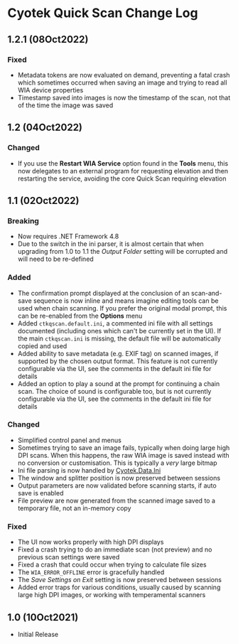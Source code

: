 # Cyotek Quick Scan Change Log

## 1.2.1 (08Oct2022)

### Fixed

* Metadata tokens are now evaluated on demand, preventing a
  fatal crash which sometimes occurred when saving an image and
  trying to read all WIA device properties
* Timestamp saved into images is now the timestamp of the scan,
  not that of the time the image was saved

## 1.2 (04Oct2022)

### Changed

* If you use the **Restart WIA Service** option found in the
  **Tools** menu, this now delegates to an external program for
  requesting elevation and then restarting the service, avoiding
  the core Quick Scan requiring elevation

## 1.1 (02Oct2022)

### Breaking

* Now requires .NET Framework 4.8
* Due to the switch in the ini parser, it is almost certain that
  when upgrading from 1.0 to 1.1 the _Output Folder_ setting
  will be corrupted and will need to be re-defined

### Added

* The confirmation prompt displayed at the conclusion of an
  scan-and-save sequence is now inline and means imagine editing
  tools can be used when chain scanning. If you prefer the
  original modal prompt, this can be re-enabled from the
  **Options** menu
* Added `ctkqscan.default.ini`, a commented ini file with all
  settings documented (including ones which can't be currently
  set in the UI). If the main `ctkqscan.ini` is missing, the
  default file will be automatically copied and used
* Added ability to save metadata (e.g. EXIF tag) on scanned
  images, if supported by the chosen output format. This feature
  is not currently configurable via the UI, see the comments in
  the default ini file for details
* Added an option to play a sound at the prompt for continuing a
  chain scan. The choice of sound is configurable too, but is
  not currently configurable via the UI, see the comments in the
  default ini file for details

### Changed

* Simplified control panel and menus
* Sometimes trying to save an image fails, typically when doing
  large high DPI scans. When this happens, the raw WIA image is
  saved instead with no conversion or customisation. This is
  typically a _very_ large bitmap
* Ini file parsing is now handled by [Cyotek.Data.Ini][ini]
* The window and splitter position is now preserved between
  sessions
* Output parameters are now validated before scanning starts, if
  auto save is enabled
* File preview are now generated from the scanned image saved to
  a temporary file, not an in-memory copy

### Fixed

* The UI now works properly with high DPI displays
* Fixed a crash trying to do an immediate scan (not preview) and
  no previous scan settings were saved
* Fixed a crash that could occur when trying to calculate file
  sizes
* The `WIA_ERROR_OFFLINE` error is gracefully handled
* The _Save Settings on Exit_ setting is now preserved between
  sessions
* Added error traps for various conditions, usually caused by
  scanning large high DPI images, or working with temperamental
  scanners

## 1.0 (10Oct2021)

* Initial Release

[ini]: https://github.com/cyotek/Cyotek.Data.Ini
